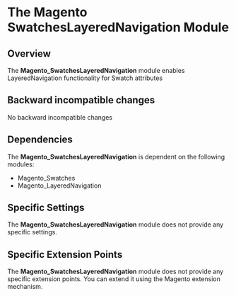 # The Magento SwatchesLayeredNavigation Module

## Overview

The **Magento_SwatchesLayeredNavigation** module enables LayeredNavigation functionality for Swatch attributes

## Backward incompatible changes

No backward incompatible changes

## Dependencies

The **Magento_SwatchesLayeredNavigation** is dependent on the following modules:

- Magento_Swatches
- Magento_LayeredNavigation

## Specific Settings

The **Magento_SwatchesLayeredNavigation** module does not provide any specific settings.

## Specific Extension Points

The **Magento_SwatchesLayeredNavigation** module does not provide any specific extension points. You can extend it using the Magento extension mechanism.
